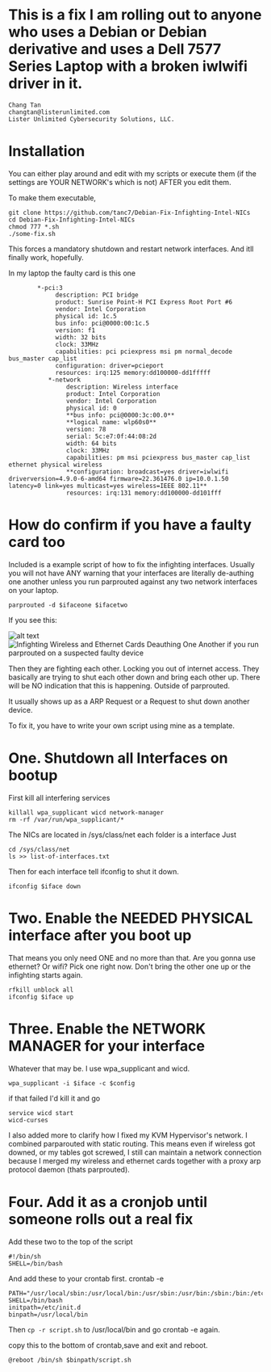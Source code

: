# This is a fix I am rolling out to anyone who uses a Debian or Debian derivative and uses a Dell 7577 Series Laptop with a broken iwlwifi driver in it.
```
Chang Tan
changtan@listerunlimited.com
Lister Unlimited Cybersecurity Solutions, LLC.
```
# Installation

You can either play around and edit with my scripts or execute them (if the settings are YOUR NETWORK's which is not) AFTER you edit them.

To make them executable,

```
git clone https://github.com/tanc7/Debian-Fix-Infighting-Intel-NICs
cd Debian-Fix-Infighting-Intel-NICs
chmod 777 *.sh
./some-fix.sh
```

This forces a mandatory shutdown and restart network interfaces. And itll finally work, hopefully.

In my laptop the faulty card is this one
```
        *-pci:3
             description: PCI bridge
             product: Sunrise Point-H PCI Express Root Port #6
             vendor: Intel Corporation
             physical id: 1c.5
             bus info: pci@0000:00:1c.5
             version: f1
             width: 32 bits
             clock: 33MHz
             capabilities: pci pciexpress msi pm normal_decode bus_master cap_list
             configuration: driver=pcieport
             resources: irq:125 memory:dd100000-dd1fffff
           *-network
                description: Wireless interface
                product: Intel Corporation
                vendor: Intel Corporation
                physical id: 0
                **bus info: pci@0000:3c:00.0**
                **logical name: wlp60s0**
                version: 78
                serial: 5c:e7:0f:44:08:2d
                width: 64 bits
                clock: 33MHz
                capabilities: pm msi pciexpress bus_master cap_list ethernet physical wireless
                **configuration: broadcast=yes driver=iwlwifi driverversion=4.9.0-6-amd64 firmware=22.361476.0 ip=10.0.1.50 latency=0 link=yes multicast=yes wireless=IEEE 802.11**
                resources: irq:131 memory:dd100000-dd101fff
```

# How do confirm if you have a faulty card too

Included is a example script of how to fix the infighting interfaces. Usually you will not have ANY warning that your interfaces are literally de-authing one another unless you run parprouted against any two network interfaces on your laptop.


```parprouted -d $ifaceone $ifacetwo```

If you see this:

![alt text](https://github.com/adam-p/markdown-here/raw/master/src/common/images/icon48.png "Logo Title Text 1")
![Infighting Wireless and Ethernet Cards Deauthing One Another if you run parprouted on a suspected faulty device](https://github.com/tanc7/Debian-Fix-Infighting-Intel-NICs/blob/master/infightingifaces.png)

Then they are fighting each other. Locking you out of internet access. They basically are trying to shut each other down and bring each other up. There will be NO indication that this is happening. Outside of parprouted. 

It usually shows up as a ARP Request or a Request to shut down another device. 

To fix it, you have to write your own script using mine as a template.

# One. Shutdown all Interfaces on bootup

First kill all interfering services
```
killall wpa_supplicant wicd network-manager
rm -rf /var/run/wpa_supplicant/*
```
The NICs are located in /sys/class/net each folder is a interface
Just 
```
cd /sys/class/net
ls >> list-of-interfaces.txt
```
Then for each interface tell ifconfig to shut it down.

```ifconfig $iface down```

# Two. Enable the NEEDED PHYSICAL interface after you boot up

That means you only need ONE and no more than that. Are you gonna use ethernet? Or wifi? Pick one right now. Don't bring the other one up or the infighting starts again.
```
rfkill unblock all
ifconfig $iface up
```

# Three. Enable the NETWORK MANAGER for your interface

Whatever that may be. I use wpa_supplicant and wicd. 

```wpa_supplicant -i $iface -c $config```

if that failed I'd kill it and go
```
service wicd start
wicd-curses
```
I also added more to clarify how I fixed my KVM Hypervisor's network. I combined parparouted with static routing. This means even if wireless got downed, or my tables got screwed, I still can maintain a network connection because I merged my wireless and ethernet cards together with a proxy arp protocol daemon (thats parprouted).

# Four. Add it as a cronjob until someone rolls out a real fix

Add these two to the top of the script
```
#!/bin/sh
SHELL=/bin/bash
```
And add these to your crontab first. crontab -e
```
PATH="/usr/local/sbin:/usr/local/bin:/usr/sbin:/usr/bin:/sbin:/bin:/etc/init.d"
SHELL=/bin/bash
initpath=/etc/init.d
binpath=/usr/local/bin
```
Then ```cp -r script.sh``` to /usr/local/bin and go crontab -e again.

copy this to the bottom of crontab,save and exit and reboot.

```@reboot /bin/sh $binpath/script.sh```

